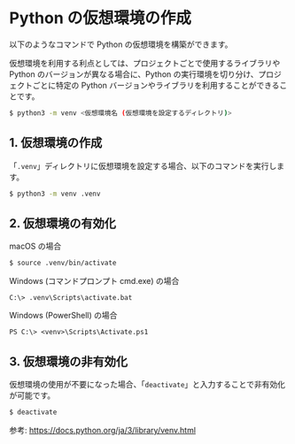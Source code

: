 # Python の仮想環境の作成
以下のようなコマンドで Python の仮想環境を構築ができます。

仮想環境を利用する利点としては、プロジェクトごとで使用するライブラリや Python のバージョンが異なる場合に、Python の実行環境を切り分け、プロジェクトごとに特定の Python バージョンやライブラリを利用することができることです。

```bash
$ python3 -m venv <仮想環境名 (仮想環境を設定するディレクトリ)>
```

## 1. 仮想環境の作成
「`.venv`」ディレクトリに仮想環境を設定する場合、以下のコマンドを実行します。
```bash
$ python3 -m venv .venv
```

## 2. 仮想環境の有効化
macOS の場合
```bash
$ source .venv/bin/activate
```

Windows (コマンドプロンプト cmd.exe) の場合
```
C:\> .venv\Scripts\activate.bat
```

Windows (PowerShell) の場合
```
PS C:\> <venv>\Scripts\Activate.ps1
```

## 3. 仮想環境の非有効化
仮想環境の使用が不要になった場合、「`deactivate`」と入力することで非有効化が可能です。

```bash
$ deactivate
```

参考: https://docs.python.org/ja/3/library/venv.html
